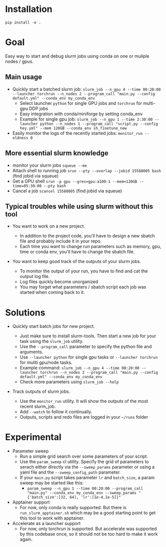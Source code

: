 # Installation
`pip install -e .`

# Goal
Easy way to start and debug slurm jobs using conda on one or muliple nodes / gpus.

## Main usage
+ Quickly start a batched slurm job: `slurm_job --n_gpu 4 --time 00:20:00 --launcher torchrun --n_nodes 2 --program_call "main.py --config default.yml" --conda_env my_conda_env`
    - Select launcher `python` for single GPU jobs and `torchrun` for multi-gpu DDP jobs
    - Easy integration with conda/miniforge by setting conda_env
    - Example for single gpu job: `slurm_job --n_gpu 1 --time 2:30:00 --launcher python --n_nodes 1 --program_call "script.py --config hey.yml" --mem 120GB --conda_env sh_finetune_new`
+ Easily monitor the logs of the recently started jobs: `monitor_run --oldness 0`

## More essential slurm knowledge
+ monitor your slurm jobs `squeue --me`
+ Attach shell to running job `srun --pty --overlap --jobid 15588005 bash` (find jobid via squeue)
+ Get a GPU shell `srun -p gpu --gres=gpu:a100:1 --mem=120GB --time=05:30:00 --pty bash`
+ Cancel a job `scancel 15588005` (find jobid via squeue)

## Typical troubles while using slurm without this tool
+ You want to work on a new project.
    - In addition to the project code, you'll have to design a new sbatch file and probably include it in your repo.
    - Each time you want to change run parameters such as memory, gpu, time or conda env, you'll have to change the sbatch file.
    
+ You want to keep good track of the outputs of your slurm jobs.
    - To monitor the output of your run, you have to find and cat the output log file.
    - Log files quickly become unorganized
    - You may forget what parameters / sbatch script each job was started when coming back to it.

# Solutions
+ Quickly start batch jobs for new project.
    - Just make sure to install slurm-tools. Then start a new job for your task using the `slurm_job` utility.
    - Use the `--program_call` parameter to specify the python file and arguments.
    - Use `--launcher python` for single gpu tasks or `--launcher torchrun` for muliti gpu/node tasks.
    - Example command: `slurm_job --n_gpu 4 --time 00:20:00 --launcher torchrun --n_nodes 2 --program_call "main.py --config default.yml" --conda_env my_conda_env` 
    - Check more parameters using `slurm_job --help`
    
+ Track outputs of slurm jobs.
    - Use the `monitor_run` utility. It will show the outputs of the most recent slurm_job.
    - Add `--watch` to follow it continually.
    - Outputs, scripts and redo files are logged in your `~/runs` folder
    
# Experimental
+ Parameter sweep
    - Run a simple grid search over some parameters of your script.
    - Use the `param_sweep` cl utility. Specify the grid of parameters to serach either directly via the `--sweep_params` parameter or using a yaml file and the `--sweep_config_path` parameter.
    - If your `main.py` script takes parameter `lr` and `batch_size`, a param sweep may be started like this:
        * `param_sweep --n_gpu 1 --time 00:20:00 --program_call "main.py" --conda_env my_conda_env --sweep_params "{'batch_size':[32, 64], 'lr':[1e-4,1e-5]}"`
+ Apptainer support
    - For now, only conda is really supported. But there is `run_slurm_apptainer.sh` which may be a good starting point to get this tool to work with apptainer.
+ Accelerate as a launcher support
    - For now, only torchrun is supported. But accelerate was supported by this codebase once, so it should not be too hard to make it work again.
